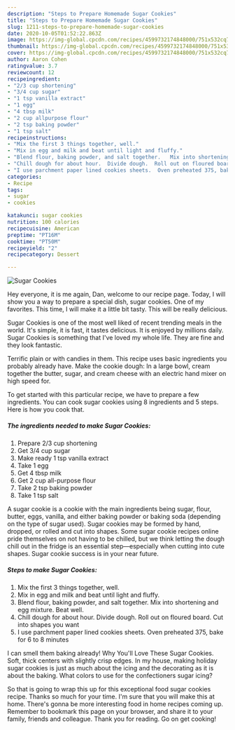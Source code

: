 ```yaml
---
description: "Steps to Prepare Homemade Sugar Cookies"
title: "Steps to Prepare Homemade Sugar Cookies"
slug: 1211-steps-to-prepare-homemade-sugar-cookies
date: 2020-10-05T01:52:22.863Z
image: https://img-global.cpcdn.com/recipes/4599732174848000/751x532cq70/sugar-cookies-recipe-main-photo.jpg
thumbnail: https://img-global.cpcdn.com/recipes/4599732174848000/751x532cq70/sugar-cookies-recipe-main-photo.jpg
cover: https://img-global.cpcdn.com/recipes/4599732174848000/751x532cq70/sugar-cookies-recipe-main-photo.jpg
author: Aaron Cohen
ratingvalue: 3.7
reviewcount: 12
recipeingredient:
- "2/3 cup shortening"
- "3/4 cup sugar"
- "1 tsp vanilla extract"
- "1 egg"
- "4 tbsp milk"
- "2 cup allpurpose flour"
- "2 tsp baking powder"
- "1 tsp salt"
recipeinstructions:
- "Mix the first 3 things together, well."
- "Mix in egg and milk and beat until light and fluffy."
- "Blend flour, baking powder, and salt together.   Mix into shortening and egg mixture.   Beat well."
- "Chill dough for about hour.  Divide dough.  Roll out on floured board.  Cut into shapes you want"
- "I use parchment paper lined cookies sheets.  Oven preheated 375, bake for 6 to 8 minutes"
categories:
- Recipe
tags:
- sugar
- cookies

katakunci: sugar cookies 
nutrition: 100 calories
recipecuisine: American
preptime: "PT16M"
cooktime: "PT50M"
recipeyield: "2"
recipecategory: Dessert

---
```



![Sugar Cookies](https://img-global.cpcdn.com/recipes/4599732174848000/751x532cq70/sugar-cookies-recipe-main-photo.jpg)

Hey everyone, it is me again, Dan, welcome to our recipe page. Today, I will show you a way to prepare a special dish, sugar cookies. One of my favorites. This time, I will make it a little bit tasty. This will be really delicious.

Sugar Cookies is one of the most well liked of recent trending meals in the world. It's simple, it is fast, it tastes delicious. It is enjoyed by millions daily. Sugar Cookies is something that I've loved my whole life. They are fine and they look fantastic.

Terrific plain or with candies in them. This recipe uses basic ingredients you probably already have. Make the cookie dough: In a large bowl, cream together the butter, sugar, and cream cheese with an electric hand mixer on high speed for.


To get started with this particular recipe, we have to prepare a few ingredients. You can cook sugar cookies using 8 ingredients and 5 steps. Here is how you cook that.

<!--inarticleads1-->

##### The ingredients needed to make Sugar Cookies:

1. Prepare 2/3 cup shortening
1. Get 3/4 cup sugar
1. Make ready 1 tsp vanilla extract
1. Take 1 egg
1. Get 4 tbsp milk
1. Get 2 cup all-purpose flour
1. Take 2 tsp baking powder
1. Take 1 tsp salt


A sugar cookie is a cookie with the main ingredients being sugar, flour, butter, eggs, vanilla, and either baking powder or baking soda (depending on the type of sugar used). Sugar cookies may be formed by hand, dropped, or rolled and cut into shapes. Some sugar cookie recipes online pride themselves on not having to be chilled, but we think letting the dough chill out in the fridge is an essential step—especially when cutting into cute shapes. Sugar cookie success is in your near future. 

<!--inarticleads2-->

##### Steps to make Sugar Cookies:

1. Mix the first 3 things together, well.
1. Mix in egg and milk and beat until light and fluffy.
1. Blend flour, baking powder, and salt together.   Mix into shortening and egg mixture.   Beat well.
1. Chill dough for about hour.  Divide dough.  Roll out on floured board.  Cut into shapes you want
1. I use parchment paper lined cookies sheets.  Oven preheated 375, bake for 6 to 8 minutes


I can smell them baking already! Why You&#39;ll Love These Sugar Cookies. Soft, thick centers with slightly crisp edges. In my house, making holiday sugar cookies is just as much about the icing and the decorating as it is about the baking. What colors to use for the confectioners sugar icing? 

So that is going to wrap this up for this exceptional food sugar cookies recipe. Thanks so much for your time. I'm sure that you will make this at home. There's gonna be more interesting food in home recipes coming up. Remember to bookmark this page on your browser, and share it to your family, friends and colleague. Thank you for reading. Go on get cooking!
